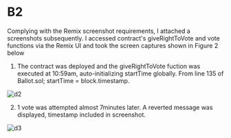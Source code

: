 # B2


Complying with the Remix screenshot requirements, I attached a screenshots subsequently. I accessed contract's giveRightToVote and vote functions via the Remix UI and took the screen captures shown in Figure 2 below

1. The contract was deployed and the giveRightToVote fuction was executed at 10:59am, auto-initializing startTime globally. From line 135 of Ballot.sol; startTime = block.timestamp.


![d2](https://user-images.githubusercontent.com/100279915/165734194-c063fa04-1f1f-468f-abaf-ad98466d7bc4.png)



2. 1 vote was attempted almost 7minutes later. A reverted message was displayed, timestamp included in screenshot. 


![d3](https://user-images.githubusercontent.com/100279915/165734481-c15444a0-b9a4-4903-9120-e45a11685cde.png)
